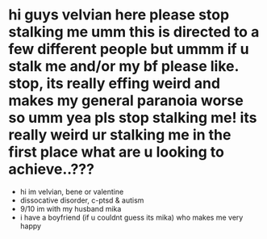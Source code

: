 # hi guys velvian here please stop stalking me umm this is directed to a few different people but ummm if u stalk me and/or my bf please like. stop, its really effing weird and makes my general paranoia worse so umm yea pls stop stalking me! its really weird ur stalking me in the first place what are u looking to achieve..???
- hi im velvian, bene or valentine
- dissocative disorder, c-ptsd & autism
- 9/10 im with my husband mika
- i have a boyfriend (if u couldnt guess its mika) who makes me very happy

<!---
BENEVOLENT-DAY/BENEVOLENT-DAY is a ✨ special ✨ repository because its `README.md` (this file) appears on your GitHub profile.
You can click the Preview link to take a look at your changes.
--->

